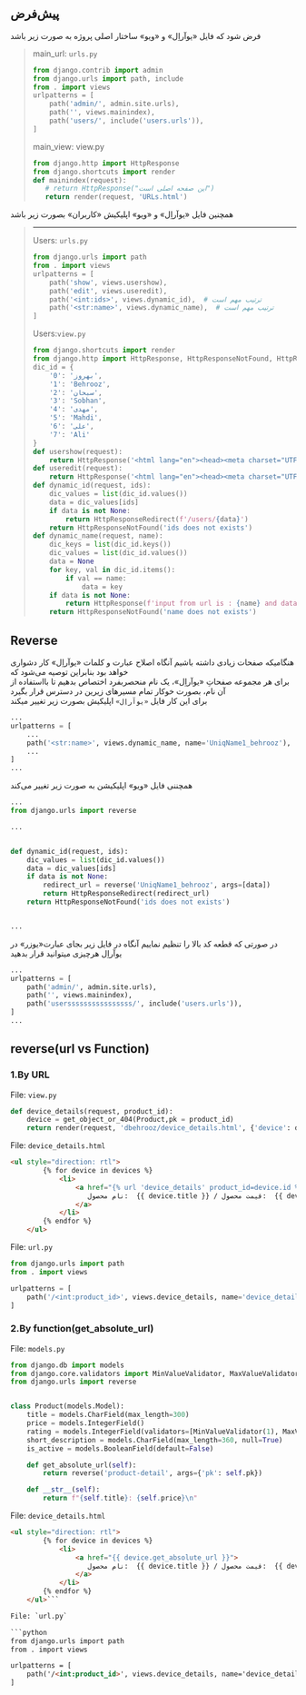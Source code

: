 ## پیش‌فرض

فرض شود که فایل «یوآراِل» و «ویو» ساختار اصلی پروژه به صورت زیر باشد
> main_url: `urls.py`
>
> ```python
> from django.contrib import admin
> from django.urls import path, include
> from . import views
> urlpatterns = [
>     path('admin/', admin.site.urls),
>     path('', views.mainindex),
>     path('users/', include('users.urls')),
> ]
> 
> ```
> main_view: view.py
>
> ```python
> from django.http import HttpResponse
> from django.shortcuts import render
> def mainindex(request):
>    # return HttpResponse("این صفحه اصلی است")
>    return render(request, 'URLs.html')
>  ```
همچنین فایل «یوآراِل» و «ویو» اپلیکیش «کاربران» بصورت زیر باشد
> --- 
> Users: `urls.py`
> ```python
> from django.urls import path
> from . import views
> urlpatterns = [
>     path('show', views.usershow),
>     path('edit', views.useredit),
>     path('<int:ids>', views.dynamic_id),  # ترتیب مهم است
>     path('<str:name>', views.dynamic_name),  # ترتیب مهم است
> ] 
> ```
> Users:`view.py`
>
> ```python
> from django.shortcuts import render
> from django.http import HttpResponse, HttpResponseNotFound, HttpResponseRedirect
> dic_id = {
>     '0': 'بهروز',
>     '1': 'Behrooz',
>     '2': 'سبحان',
>     '3': 'Sobhan',
>     '4': 'مهدی',
>     '5': 'Mahdi',
>     '6': 'علی',
>     '7': 'Ali'
> }
> def usershow(request):
>     return HttpResponse('<html lang="en"><head><meta charset="UTF-8"></head><body><ul><li>صفحه نمایش کاربران و برای ورود به صفحه اصلی لینک زیر را کلیک نمایید</li><a href="http://127.0.0.1:8000"><li>127.0.0.1:8000</li></a></ul></body></html>')
> def useredit(request):
>     return HttpResponse('<html lang="en"><head><meta charset="UTF-8"></head><body><ul><li>صفحه ادیت کاربران </li><a href="http://127.0.0.1:8000"><li>127.0.0.1:8000</li></a></ul></body></html>')
> def dynamic_id(request, ids):
>     dic_values = list(dic_id.values())
>     data = dic_values[ids]
>     if data is not None:
>         return HttpResponseRedirect(f'/users/{data}')
>     return HttpResponseNotFound('ids does not exists')
> def dynamic_name(request, name):
>     dic_keys = list(dic_id.keys())
>     dic_values = list(dic_id.values())
>     data = None
>     for key, val in dic_id.items():
>         if val == name:
>             data = key
>     if data is not None:
>         return HttpResponse(f'input from url is : {name} and data is : {data}')
>     return HttpResponseNotFound('name does not exists')
>  ```

## Reverse

هنگامیکه صفحات زیادی داشته باشیم آنگاه اصلاح عبارت و کلمات «یوآراِل» کار دشواری خواهد بود بنابراین توصیه می‌شود که<br>
برای هر مجموعه صفحاتِ «یوآراِل»، یک نام منحصربفرد اختصاص بدهیم تا بااستفاده از آن نام، بصورت خوکار تمام مسیرهای زیرین در دسترس قرار بگیرد<br>
برای این کار فایل `«یوآراِل»` اپلیکیش بصورت زیر تغییر میکند<br>

```python
...
urlpatterns = [
    ...
    path('<str:name>', views.dynamic_name, name='UniqName1_behrooz'),
    ...
]
...
```

همچننی فایل «ویو» اپلیکیشن به صورت زیر تغییر می‌کند

```python
...
from django.urls import reverse

...


def dynamic_id(request, ids):
    dic_values = list(dic_id.values())
    data = dic_values[ids]
    if data is not None:
        redirect_url = reverse('UniqName1_behrooz', args=[data])
        return HttpResponseRedirect(redirect_url)
    return HttpResponseNotFound('ids does not exists')


...

```

در صورتی که قطعه کد بالا را تنظیم نماییم آنگاه در فایل زیر بجای عبارت«یوزر» در یوآراِل هرچیزی میتوانید قرار بدهید

```python
...
urlpatterns = [
    path('admin/', admin.site.urls),
    path('', views.mainindex),
    path('userssssssssssssssss/', include('users.urls')),
]
...
```

## reverse(url vs Function)

### 1.By URL

File: `view.py`
```python
def device_details(request, product_id):
    device = get_object_or_404(Product,pk = product_id)
    return render(request, 'dbehrooz/device_details.html', {'device': device})
```

File: `device_details.html`

```html
<ul style="direction: rtl">
        {% for device in devices %}
            <li>
                <a href="{% url 'device_details' product_id=device.id %}">
                   نام محصول:  {{ device.title }} / قیمت محصول:  {{ device.price }}
                </a>
            </li>
        {% endfor %} 
    </ul>
```

File: `url.py`

```python
from django.urls import path
from . import views

urlpatterns = [
    path('/<int:product_id>', views.device_details, name='device_details'),
]
```

### 2.By function(get_absolute_url)

File: `models.py`
```python
from django.db import models
from django.core.validators import MinValueValidator, MaxValueValidator
from django.urls import reverse


class Product(models.Model):
    title = models.CharField(max_length=300)
    price = models.IntegerField()
    rating = models.IntegerField(validators=[MinValueValidator(1), MaxValueValidator(5)], default=0)
    short_description = models.CharField(max_length=360, null=True)
    is_active = models.BooleanField(default=False)

    def get_absolute_url(self):
        return reverse('product-detail', args={'pk': self.pk})

    def __str__(self):
        return f"{self.title}: {self.price}\n"

```

File: `device_details.html`

```html
<ul style="direction: rtl">
        {% for device in devices %}
            <li>
                <a href="{{ device.get_absolute_url }}">
                   نام محصول:  {{ device.title }} / قیمت محصول:  {{ device.price }}
                </a>
            </li>
        {% endfor %} 
    </ul>```

File: `url.py`

```python
from django.urls import path
from . import views

urlpatterns = [
    path('/<int:product_id>', views.device_details, name='device_details'),
]
```



